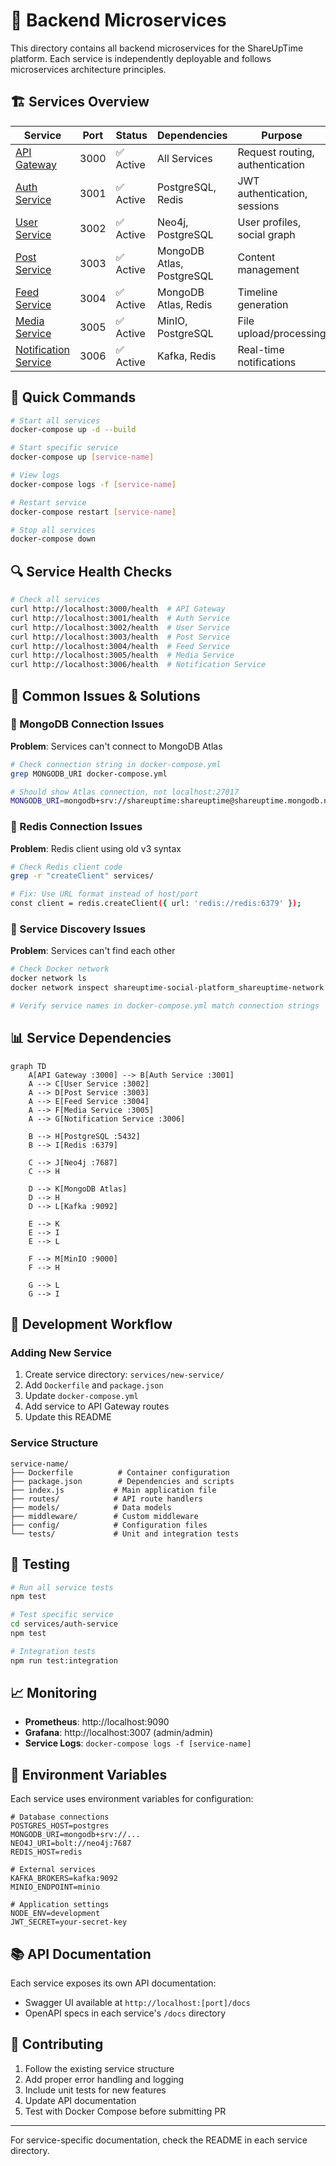 # 🔧 Backend Microservices

This directory contains all backend microservices for the ShareUpTime platform. Each service is independently deployable and follows microservices architecture principles.

## 🏗️ Services Overview

| Service | Port | Status | Dependencies | Purpose |
|---------|------|--------|--------------|---------|
| [API Gateway](./api-gateway/) | 3000 | ✅ Active | All Services | Request routing, authentication |
| [Auth Service](./auth-service/) | 3001 | ✅ Active | PostgreSQL, Redis | JWT authentication, sessions |
| [User Service](./user-service/) | 3002 | ✅ Active | Neo4j, PostgreSQL | User profiles, social graph |
| [Post Service](./post-service/) | 3003 | ✅ Active | MongoDB Atlas, PostgreSQL | Content management |
| [Feed Service](./feed-service/) | 3004 | ✅ Active | MongoDB Atlas, Redis | Timeline generation |
| [Media Service](./media-service/) | 3005 | ✅ Active | MinIO, PostgreSQL | File upload/processing |
| [Notification Service](./notification-service/) | 3006 | ✅ Active | Kafka, Redis | Real-time notifications |

## 🚀 Quick Commands

```bash
# Start all services
docker-compose up -d --build

# Start specific service
docker-compose up [service-name]

# View logs
docker-compose logs -f [service-name]

# Restart service
docker-compose restart [service-name]

# Stop all services
docker-compose down
```

## 🔍 Service Health Checks

```bash
# Check all services
curl http://localhost:3000/health  # API Gateway
curl http://localhost:3001/health  # Auth Service
curl http://localhost:3002/health  # User Service
curl http://localhost:3003/health  # Post Service
curl http://localhost:3004/health  # Feed Service
curl http://localhost:3005/health  # Media Service
curl http://localhost:3006/health  # Notification Service
```

## 🐛 Common Issues & Solutions

### 🔴 MongoDB Connection Issues
**Problem**: Services can't connect to MongoDB Atlas
```bash
# Check connection string in docker-compose.yml
grep MONGODB_URI docker-compose.yml

# Should show Atlas connection, not localhost:27017
MONGODB_URI=mongodb+srv://shareuptime:shareuptime@shareuptime.mongodb.net/shareuptime
```

### 🔴 Redis Connection Issues
**Problem**: Redis client using old v3 syntax
```bash
# Check Redis client code
grep -r "createClient" services/

# Fix: Use URL format instead of host/port
const client = redis.createClient({ url: 'redis://redis:6379' });
```

### 🔴 Service Discovery Issues
**Problem**: Services can't find each other
```bash
# Check Docker network
docker network ls
docker network inspect shareuptime-social-platform_shareuptime-network

# Verify service names in docker-compose.yml match connection strings
```

## 📊 Service Dependencies

```mermaid
graph TD
    A[API Gateway :3000] --> B[Auth Service :3001]
    A --> C[User Service :3002]
    A --> D[Post Service :3003]
    A --> E[Feed Service :3004]
    A --> F[Media Service :3005]
    A --> G[Notification Service :3006]
    
    B --> H[PostgreSQL :5432]
    B --> I[Redis :6379]
    
    C --> J[Neo4j :7687]
    C --> H
    
    D --> K[MongoDB Atlas]
    D --> H
    D --> L[Kafka :9092]
    
    E --> K
    E --> I
    E --> L
    
    F --> M[MinIO :9000]
    F --> H
    
    G --> L
    G --> I
```

## 🔧 Development Workflow

### Adding New Service
1. Create service directory: `services/new-service/`
2. Add `Dockerfile` and `package.json`
3. Update `docker-compose.yml`
4. Add service to API Gateway routes
5. Update this README

### Service Structure
```
service-name/
├── Dockerfile          # Container configuration
├── package.json        # Dependencies and scripts
├── index.js           # Main application file
├── routes/            # API route handlers
├── models/            # Data models
├── middleware/        # Custom middleware
├── config/            # Configuration files
└── tests/             # Unit and integration tests
```

## 🧪 Testing

```bash
# Run all service tests
npm test

# Test specific service
cd services/auth-service
npm test

# Integration tests
npm run test:integration
```

## 📈 Monitoring

- **Prometheus**: http://localhost:9090
- **Grafana**: http://localhost:3007 (admin/admin)
- **Service Logs**: `docker-compose logs -f [service-name]`

## 🔐 Environment Variables

Each service uses environment variables for configuration:

```env
# Database connections
POSTGRES_HOST=postgres
MONGODB_URI=mongodb+srv://...
NEO4J_URI=bolt://neo4j:7687
REDIS_HOST=redis

# External services
KAFKA_BROKERS=kafka:9092
MINIO_ENDPOINT=minio

# Application settings
NODE_ENV=development
JWT_SECRET=your-secret-key
```

## 📚 API Documentation

Each service exposes its own API documentation:
- Swagger UI available at `http://localhost:[port]/docs`
- OpenAPI specs in each service's `/docs` directory

## 🤝 Contributing

1. Follow the existing service structure
2. Add proper error handling and logging
3. Include unit tests for new features
4. Update API documentation
5. Test with Docker Compose before submitting PR

---

For service-specific documentation, check the README in each service directory.
